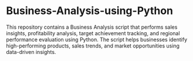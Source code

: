 # Business-Analysis-using-Python
This repository contains a Business Analysis script that performs sales insights, profitability analysis, target achievement tracking, and regional performance evaluation using Python. The script helps businesses identify high-performing products, sales trends, and market opportunities using data-driven insights.
